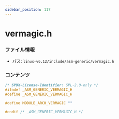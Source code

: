 ```yaml
---
sidebar_position: 117
---
```

# vermagic.h

### ファイル情報

- パス: `linux-v6.12/include/asm-generic/vermagic.h`

### コンテンツ

```h
/* SPDX-License-Identifier: GPL-2.0-only */
#ifndef _ASM_GENERIC_VERMAGIC_H
#define _ASM_GENERIC_VERMAGIC_H

#define MODULE_ARCH_VERMAGIC ""

#endif /* _ASM_GENERIC_VERMAGIC_H */

```

